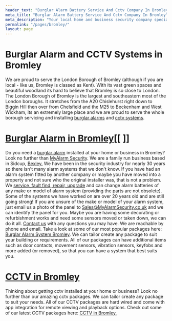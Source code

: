 ```yaml
---
header_text: "Burglar Alarm Battery Service And Cctv Company In Bromley"
meta_title: "Burglar Alarm Battery Service And Cctv Company In Bromley"
meta_description: "Your local home and business security company specialsing in burglar alarms, cctv door, entry access control in Bromley. Contact us on 020 8302 4065."
permalink: "/pages/bromley/"
layout: page
---
```


# **Burglar Alarm and CCTV Systems in Bromley** 

We are proud to serve the London Borough of Bromley (although if you are local - like us, Bromley is classed as Kent). With its vast green spaces and beautiful woodland its hard to believe that Bromley is so close to London. The London Borough of Bromley is the largest and southeastern most of the London boroughs. It stretches from the A20 Chislehurst right down to Biggin Hill then over from Chelsfield and the M25 to Beckenham and West Wickham, its an extremely large place and we are proud to serve the whole borough servicing and installing [burglar alarms](../categories/burglar-alarms.php.html) and [cctv systems](../categories/cctv.php.html).

# [Burglar Alarm in Bromley](../categories/burglar-alarms.php.html)[[ ]] 

Do you need a [burglar alarm](../categories/burglar-alarms.php.html) installed at your home or business in Bromley? Look no further than [MyAlarm Security](thamesmead.php.html). We are a family run business based in Sidcup, [Bexley.](bexley.php.html) We have been in the security industry for nearly 30 years so there isn\'t many alarm systems that we don\'t know. If you have had an alarm system fitted by another company or maybe you have moved into a property and not sure who the original installer was, that is not a problem. We [service, fault find, repair, upgrade](../categories/servicing-and-repairs.php.html) and can change alarm batteries of any make or model of alarm system (providing the parts are not obsolete). Some of the systems we have worked on are over 20 years old and are still going strong! If you are unsure of the make or model of your alarm system, just email us a photo of the panel to [Sales@MyAlarmSecurity.co.uk](mailto:Sales@MyAlarmSecurity.co.uk) and we can identify the panel for you. Maybe you are having some decorating or refurbishment works and need some sensors moved or taken down, we can do it all. [Contact us](../contact.php.html) with any questions you may have. We are reachable by phone and email. Take a look at some of our most popular packages here: [Burglar Alarm System Bromley](../categories/burglar-alarms.php.html). We can tailor create any package to suit your building or requirements. All of our packages can have additional items such as door contacts, movement sensors, vibration sensors, keyfobs and more added (or removed), so that you can have a system that best suits you. 

# [CCTV in Bromley](../categories/cctv.php.html) 

Thinking about getting cctv installed at your home or business? Look no further than our amazing cctv packages. We can tailor create any package to suit your needs. All of our CCTV packages are hard wired and come with app integration for remote viewing and playback options. Check out some of our latest CCTV packages here: [CCTV in Bromley.](../categories/cctv.php.html)